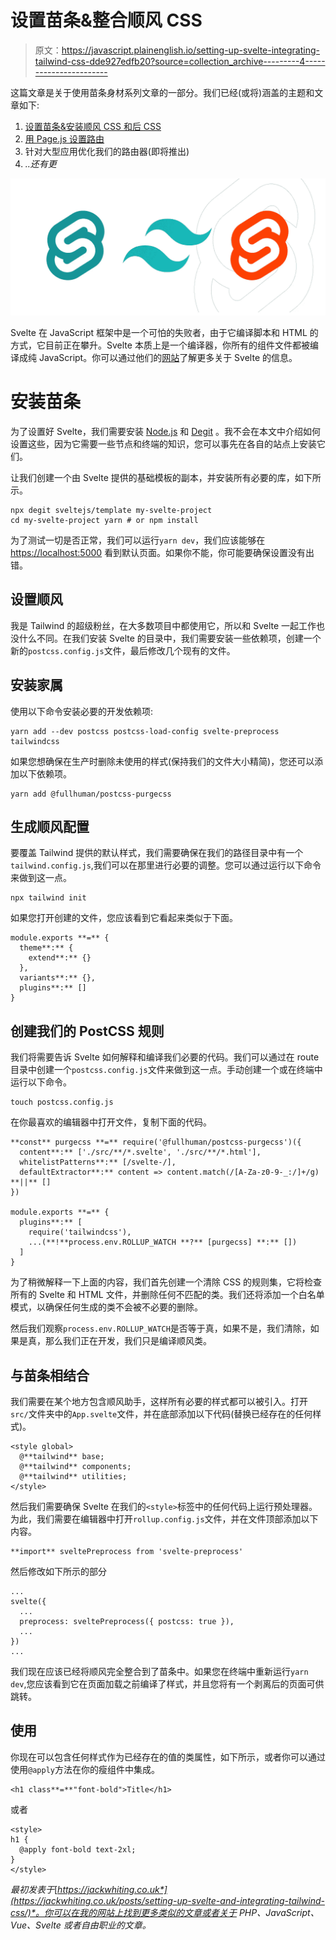 # 设置苗条&整合顺风 CSS

> 原文：<https://javascript.plainenglish.io/setting-up-svelte-integrating-tailwind-css-dde927edfb20?source=collection_archive---------4----------------------->

这篇文章是关于使用苗条身材系列文章的一部分。我们已经(或将)涵盖的主题和文章如下:

1.  [设置苗条&安装顺风 CSS 和后 CSS](https://jackwhiting.co.uk/posts/setting-up-svelte-and-integrating-tailwind-css)
2.  [用 Page.js 设置路由](https://jackwhiting.co.uk/posts/setting-up-routing-in-svelte-with-pagejs/#)
3.  针对大型应用优化我们的路由器(即将推出)
4.  *..还有更*

![](img/a6b197eff290277a55a6fd1e0f2a950e.png)

Svelte 在 JavaScript 框架中是一个可怕的失败者，由于它编译脚本和 HTML 的方式，它目前正在攀升。Svelte 本质上是一个编译器，你所有的组件文件都被编译成纯 JavaScript。你可以通过他们的[网站](https://svelte.dev/)了解更多关于 Svelte 的信息。

# 安装苗条

为了设置好 Svelte，我们需要安装 [Node.js](https://nodejs.org/en/) 和 [Degit](https://github.com/Rich-Harris/degit) 。我不会在本文中介绍如何设置这些，因为它需要一些节点和终端的知识，您可以事先在各自的站点上安装它们。

让我们创建一个由 Svelte 提供的基础模板的副本，并安装所有必要的库，如下所示。

```
npx degit sveltejs/template my-svelte-project 
cd my-svelte-project yarn # or npm install
```

为了测试一切是否正常，我们可以运行`yarn dev`，我们应该能够在 [https://localhost:5000](https://localhost:5000) 看到默认页面。如果你不能，你可能要确保设置没有出错。

## 设置顺风

我是 Tailwind 的超级粉丝，在大多数项目中都使用它，所以和 Svelte 一起工作也没什么不同。在我们安装 Svelte 的目录中，我们需要安装一些依赖项，创建一个新的`postcss.config.js`文件，最后修改几个现有的文件。

## 安装家属

使用以下命令安装必要的开发依赖项:

```
yarn add --dev postcss postcss-load-config svelte-preprocess tailwindcss
```

如果您想确保在生产时删除未使用的样式(保持我们的文件大小精简)，您还可以添加以下依赖项。

```
yarn add @fullhuman/postcss-purgecss
```

## 生成顺风配置

要覆盖 Tailwind 提供的默认样式，我们需要确保在我们的路径目录中有一个`tailwind.config.js`,我们可以在那里进行必要的调整。您可以通过运行以下命令来做到这一点。

```
npx tailwind init
```

如果您打开创建的文件，您应该看到它看起来类似于下面。

```
module.exports **=** {
  theme**:** {
    extend**:** {}
  },
  variants**:** {},
  plugins**:** []
}
```

## 创建我们的 PostCSS 规则

我们将需要告诉 Svelte 如何解释和编译我们必要的代码。我们可以通过在 route 目录中创建一个`postcss.config.js`文件来做到这一点。手动创建一个或在终端中运行以下命令。

```
touch postcss.config.js
```

在你最喜欢的编辑器中打开文件，复制下面的代码。

```
**const** purgecss **=** require('@fullhuman/postcss-purgecss')({
  content**:** ['./src/**/*.svelte', './src/**/*.html'],
  whitelistPatterns**:** [/svelte-/],
  defaultExtractor**:** content => content.match(/[A-Za-z0-9-_:/]+/g) **||** []
})

module.exports **=** {
  plugins**:** [
    require('tailwindcss'),
    ...(**!**process.env.ROLLUP_WATCH **?** [purgecss] **:** [])
  ]
}
```

为了稍微解释一下上面的内容，我们首先创建一个清除 CSS 的规则集，它将检查所有的 Svelte 和 HTML 文件，并删除任何不匹配的类。我们还将添加一个白名单模式，以确保任何生成的类不会被不必要的删除。

然后我们观察`process.env.ROLLUP_WATCH`是否等于真，如果不是，我们清除，如果是真，那么我们正在开发，我们只是编译顺风类。

## 与苗条相结合

我们需要在某个地方包含顺风助手，这样所有必要的样式都可以被引入。打开`src/`文件夹中的`App.svelte`文件，并在底部添加以下代码(替换已经存在的任何样式)。

```
<style global>
  @**tailwind** base;
  @**tailwind** components;
  @**tailwind** utilities;
</style>
```

然后我们需要确保 Svelte 在我们的`<style>`标签中的任何代码上运行预处理器。为此，我们需要在编辑器中打开`rollup.config.js`文件，并在文件顶部添加以下内容。

```
**import** sveltePreprocess from 'svelte-preprocess'
```

然后修改如下所示的部分

```
...
svelte({ 
  ... 
  preprocess: sveltePreprocess({ postcss: true }), 
  ... 
}) 
...
```

我们现在应该已经将顺风完全整合到了苗条中。如果您在终端中重新运行`yarn dev`,您应该看到它在页面加载之前编译了样式，并且您将有一个剥离后的页面可供跳转。

## 使用

你现在可以包含任何样式作为已经存在的值的类属性，如下所示，或者你可以通过使用`@apply`方法在你的瘦组件中集成。

```
<h1 class**=**"font-bold">Title</h1>
```

或者

```
<style>
h1 {
  @apply font-bold text-2xl;
}
</style>
```

*最初发表于*[*https://jackwhiting.co.uk*](https://jackwhiting.co.uk/posts/setting-up-svelte-and-integrating-tailwind-css/)*。你可以在我的网站上找到更多类似的文章或者关于 PHP、JavaScript、Vue、Svelte 或者自由职业的文章。*